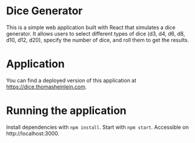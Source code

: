 # Dice Generator


This is a simple web application built with React that simulates a dice generator. It allows users to select different types of dice (d3, d4, d6, d8, d10, d12, d20), specify the number of dice, and roll them to get the results.


# Application

You can find a deployed version of this application at https://dice.thomasheinlein.com.

# Running the application

Install dependencies with `npm install`.
Start with `npm start`.
Accessible on http://localhost:3000.
